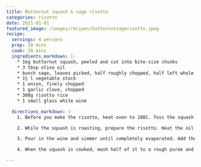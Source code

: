 ```yaml
---
title: Butternut squash & sage risotto
categories: risotto
date: 2021-01-01
featured_image: /images/recipes/butternutsagerisotto.jpeg
recipe:
  servings: 4 persons
  prep: 20 mins
  cook: 20 mins
  ingredients_markdown: |-
    * 1kg butternut squash, peeled and cut into bite-size chunks
    * 3 tbsp olive oil
    * bunch sage, leaves picked, half roughly chopped, half left whole
    * 1½ l vegetable stock
    * 1 onion, finely chopped
    * 1 garlic clove, chopped 
    * 300g risotto rice
    * 1 small glass white wine

  directions_markdown: |-
    1. Before you make the risotto, heat oven to 180C. Toss the squash in 1 tbsp oil together with the chopped sage. Scatter into a shallow roasting tin and roast for 30 mins until it is brown and soft.

    2. While the squash is roasting, prepare the risotto. Heat the oil in a pan, add the onions and cook gently for 5 mins until soft but not coloured, followed by the the garlic, stirring occasionally. Stir the rice into the onions until completely coated, then stir continuously until the rice is shiny and the edges of the grain start to look transparent.

    3. Pour in the wine and simmer until completely evaporated. Add the stock, a ladleful at a time, and stirring the rice over a low heat for 25-30 mins, until the rice is cooked al dente (with a slightly firm, starchy bite in the middle). The risotto should be creamy and slightly soupy.

    4. When the squash is cooked, mash half of it to a rough purée and leave half whole. When the risotto is just done, stir through the purée, and some whole chunks of squash. Serve the risotto scattered with the remaining whole chunks of squash and the crisp sage leaves.

---
```

